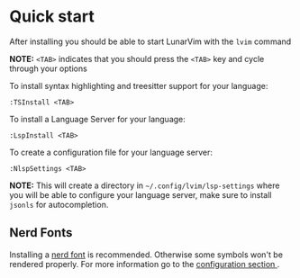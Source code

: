 # Quick start

After installing you should be able to start LunarVim with the `lvim` command

**NOTE:** `<TAB>` indicates that you should press the `<TAB>` key and cycle through your options 

To install syntax highlighting and treesitter support for your language:

```vim
:TSInstall <TAB>
```

To install a Language Server for your language:

```vim
:LspInstall <TAB>
```

To create a configuration file for your language server:

```vim
:NlspSettings <TAB>
```

**NOTE:** This will create a directory in `~/.config/lvim/lsp-settings` where you will be able to configure your language server, make sure to install `jsonls` for autocompletion.

## Nerd Fonts
Installing a [nerd font](https://www.nerdfonts.com/) is recommended. Otherwise some symbols won't be rendered properly. For more information go to the [ configuration section ](./configuration/01-lv-config.md#nerd-fonts).   

